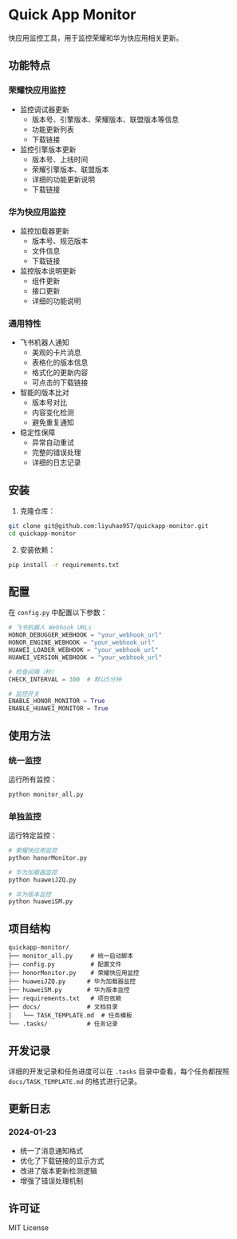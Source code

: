 # Quick App Monitor

快应用监控工具，用于监控荣耀和华为快应用相关更新。

## 功能特点

### 荣耀快应用监控
- 监控调试器更新
  - 版本号、引擎版本、荣耀版本、联盟版本等信息
  - 功能更新列表
  - 下载链接
- 监控引擎版本更新
  - 版本号、上线时间
  - 荣耀引擎版本、联盟版本
  - 详细的功能更新说明
  - 下载链接

### 华为快应用监控
- 监控加载器更新
  - 版本号、规范版本
  - 文件信息
  - 下载链接
- 监控版本说明更新
  - 组件更新
  - 接口更新
  - 详细的功能说明

### 通用特性
- 飞书机器人通知
  - 美观的卡片消息
  - 表格化的版本信息
  - 格式化的更新内容
  - 可点击的下载链接
- 智能的版本比对
  - 版本号对比
  - 内容变化检测
  - 避免重复通知
- 稳定性保障
  - 异常自动重试
  - 完整的错误处理
  - 详细的日志记录

## 安装

1. 克隆仓库：
```bash
git clone git@github.com:liyuhao957/quickapp-monitor.git
cd quickapp-monitor
```

2. 安装依赖：
```bash
pip install -r requirements.txt
```

## 配置

在 `config.py` 中配置以下参数：

```python
# 飞书机器人 Webhook URLs
HONOR_DEBUGGER_WEBHOOK = "your_webhook_url"
HONOR_ENGINE_WEBHOOK = "your_webhook_url"
HUAWEI_LOADER_WEBHOOK = "your_webhook_url"
HUAWEI_VERSION_WEBHOOK = "your_webhook_url"

# 检查间隔（秒）
CHECK_INTERVAL = 300  # 默认5分钟

# 监控开关
ENABLE_HONOR_MONITOR = True
ENABLE_HUAWEI_MONITOR = True
```

## 使用方法

### 统一监控
运行所有监控：
```bash
python monitor_all.py
```

### 单独监控
运行特定监控：
```bash
# 荣耀快应用监控
python honorMonitor.py

# 华为加载器监控
python huaweiJZQ.py

# 华为版本监控
python huaweiSM.py
```

## 项目结构

```
quickapp-monitor/
├── monitor_all.py     # 统一启动脚本
├── config.py          # 配置文件
├── honorMonitor.py    # 荣耀快应用监控
├── huaweiJZQ.py      # 华为加载器监控
├── huaweiSM.py       # 华为版本监控
├── requirements.txt   # 项目依赖
├── docs/             # 文档目录
│   └── TASK_TEMPLATE.md  # 任务模板
└── .tasks/           # 任务记录
```

## 开发记录

详细的开发记录和任务进度可以在 `.tasks` 目录中查看，每个任务都按照 `docs/TASK_TEMPLATE.md` 的格式进行记录。

## 更新日志

### 2024-01-23
- 统一了消息通知格式
- 优化了下载链接的显示方式
- 改进了版本更新检测逻辑
- 增强了错误处理机制

## 许可证

MIT License